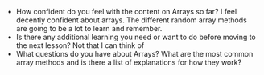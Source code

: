 - How confident do you feel with the content on Arrays so far?
I feel decently confident about arrays. The different random array methods are going to be a lot to learn and remember.
- Is there any additional learning you need or want to do before moving to the next lesson?
Not that I can think of
- What questions do you have about Arrays?
What are the most common array methods and is there a list of explanations for how they work?